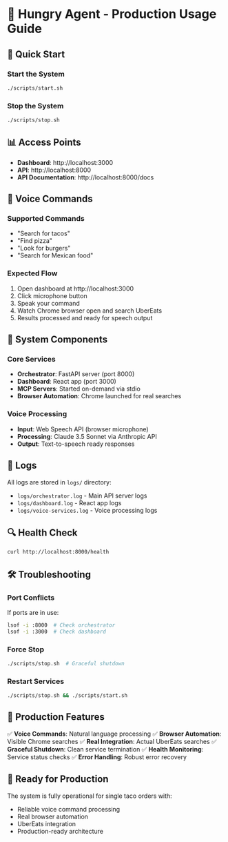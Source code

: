 # 🌮 Hungry Agent - Production Usage Guide

## 🚀 Quick Start

### Start the System
```bash
./scripts/start.sh
```

### Stop the System
```bash
./scripts/stop.sh
```

## 📊 Access Points

- **Dashboard**: http://localhost:3000
- **API**: http://localhost:8000
- **API Documentation**: http://localhost:8000/docs

## 🎤 Voice Commands

### Supported Commands
- "Search for tacos"
- "Find pizza"
- "Look for burgers"
- "Search for Mexican food"

### Expected Flow
1. Open dashboard at http://localhost:3000
2. Click microphone button
3. Speak your command
4. Watch Chrome browser open and search UberEats
5. Results processed and ready for speech output

## 🔧 System Components

### Core Services
- **Orchestrator**: FastAPI server (port 8000)
- **Dashboard**: React app (port 3000)
- **MCP Servers**: Started on-demand via stdio
- **Browser Automation**: Chrome launched for real searches

### Voice Processing
- **Input**: Web Speech API (browser microphone)
- **Processing**: Claude 3.5 Sonnet via Anthropic API
- **Output**: Text-to-speech ready responses

## 📝 Logs

All logs are stored in `logs/` directory:
- `logs/orchestrator.log` - Main API server logs
- `logs/dashboard.log` - React app logs
- `logs/voice-services.log` - Voice processing logs

## 🔍 Health Check

```bash
curl http://localhost:8000/health
```

## 🛠️ Troubleshooting

### Port Conflicts
If ports are in use:
```bash
lsof -i :8000  # Check orchestrator
lsof -i :3000  # Check dashboard
```

### Force Stop
```bash
./scripts/stop.sh  # Graceful shutdown
```

### Restart Services
```bash
./scripts/stop.sh && ./scripts/start.sh
```

## 🎯 Production Features

✅ **Voice Commands**: Natural language processing
✅ **Browser Automation**: Visible Chrome searches
✅ **Real Integration**: Actual UberEats searches
✅ **Graceful Shutdown**: Clean service termination
✅ **Health Monitoring**: Service status checks
✅ **Error Handling**: Robust error recovery

## 🌮 Ready for Production

The system is fully operational for single taco orders with:
- Reliable voice command processing
- Real browser automation
- UberEats integration
- Production-ready architecture
